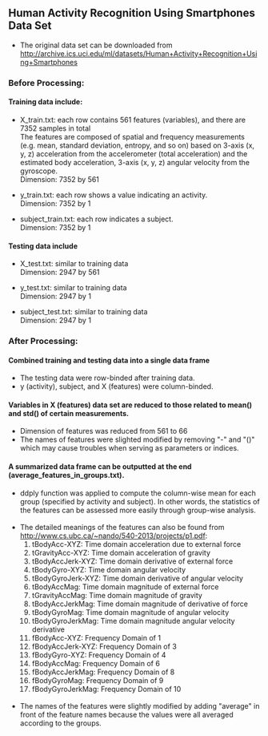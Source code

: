 ## Human Activity Recognition Using Smartphones Data Set
- The original data set can be downloaded from http://archive.ics.uci.edu/ml/datasets/Human+Activity+Recognition+Using+Smartphones  </br>

### Before Processing:
#### Training data include:
- X_train.txt: each row contains 561 features (variables), and there are 7352 samples in total </br>
  The features are composed of spatial and frequency measurements (e.g. mean, standard deviation, entropy, and so on) based on 3-axis (x, y, z) acceleration from the accelerometer (total acceleration) and the estimated body acceleration, 3-axis (x, y, z) angular velocity from the gyroscope. </br>
  Dimension: 7352 by 561 </br>

- y_train.txt: each row shows a value indicating an activity. </br>
  Dimension: 7352 by 1 </br>

- subject_train.txt: each row indicates a subject. </br>
  Dimension: 7352 by 1 </br>

#### Testing data include
- X_test.txt: similar to training data </br>
  Dimension: 2947 by 561 </br>

- y_test.txt: similar to training data </br>
  Dimension: 2947 by 1 </br>

- subject_test.txt: similar to training data </br>
  Dimension: 2947 by 1 </br>

### After Processing:
#### Combined training and testing data into a single data frame
- The testing data were row-binded after training data. </br>
- y (activity), subject, and X (features) were column-binded. </br>

#### Variables in X (features) data set are reduced to those related to mean() and std() of certain measurements.
- Dimension of features was reduced from 561 to 66 </br>
- The names of features were slighted modified by removing "-" and "()" which may cause troubles when serving as parameters or indices. </br>

#### A summarized data frame can be outputted at the end (average_features_in_groups.txt).
- ddply function was applied to compute the column-wise mean for each group (specified by activity and subject). In other words, the statistics of the features can be assessed more easily through group-wise analysis. </br></br>
- The detailed meanings of the features can also be found from http://www.cs.ubc.ca/~nando/540-2013/projects/p1.pdf: </br>
  1. tBodyAcc-XYZ: Time domain acceleration due to external force</br>
  2. tGravityAcc-XYZ: Time domain acceleration of gravity</br>
  3. tBodyAccJerk-XYZ: Time domain derivative of external force</br>
  4. tBodyGyro-XYZ: Time domain angular velocity</br>
  5. tBodyGyroJerk-XYZ: Time domain derivative of angular velocity</br>
  6. tBodyAccMag: Time domain magnitude of external force</br>
  7. tGravityAccMag: Time domain magnitude of gravity</br>
  8. tBodyAccJerkMag: Time domain magnitude of derivative of force</br>
  9. tBodyGyroMag: Time domain magnitude of angular velocity</br>
  10. tBodyGyroJerkMag: Time domain magnitude angular velocity derivative</br>
  11. fBodyAcc-XYZ: Frequency Domain of 1</br>
  12. fBodyAccJerk-XYZ: Frequency Domain of 3</br>
  13. fBodyGyro-XYZ: Frequency Domain of 4</br>
  14. fBodyAccMag: Frequency Domain of 6</br>
  15. fBodyAccJerkMag: Frequency Domain of 8</br>
  16. fBodyGyroMag: Frequency Domain of 9</br>
  17. fBodyGyroJerkMag: Frequency Domain of 10</br></br>
- The names of the features were slightly modified by adding "average" in front of the feature names because the values were all averaged according to the groups. </br>
